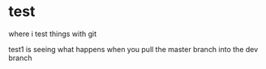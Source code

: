 # test
where i test things with git

test1 is seeing what happens when you pull the master branch into the dev branch
